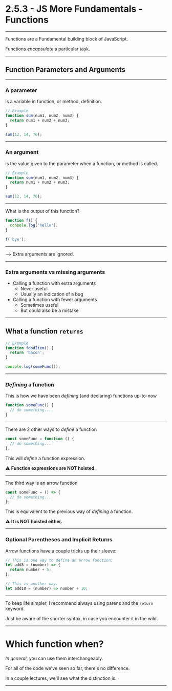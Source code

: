 # 2.5.3 - JS More Fundamentals - Functions

---

Functions are a Fundamental building block of JavaScript.

Functions _encapsulate_ a particular task.

---

## Function Parameters and Arguments

---

### A parameter

is a variable in function, or method, definition.

```js
// Example
function sum(num1, num2, num3) {
  return num1 + num2 + num3;
}

sum(12, 14, 76);
```

---

### An argument

is the value given to the parameter when a function, or method is called.

```js
// Example
function sum(num1, num2, num3) {
  return num1 + num2 + num3;
}

sum(12, 14, 76);
```

---

What is the output of this function?

```js
function f() {
  console.log('hello');
}

f('bye');
```

---

--> Extra arguments are ignored.

---

### Extra arguments vs missing arguments

- Calling a function with extra arguments
  - Never useful
  - Usually an indication of a bug
- Calling a function with fewer arguments
  - Sometimes useful
  - But could also be a mistake

---

## What a function `returns`

```js
// Example
function foodItem() {
  return 'bacon';
}

console.log(someFunc());
```

---

### _Defining_ a function

This is how we have been _defining_ (and declaring) functions up-to-now

```js
function someFunc() {
  // do something...
}
```

---

There are 2 other ways to _define_ a function

```js
const someFunc = function () {
  // do something...
};
```

This will _define_ a function expression.

⚠️ **Function expressions are NOT hoisted.**

---

The third way is an arrow function

```js
const someFunc = () => {
  // do something...
};
```

This is equivalent to the previous way of _defining_ a function.

⚠️ **It is NOT hoisted either.**

---

### Optional Parentheses and Implicit Returns

Arrow functions have a couple tricks up their sleeve:

```js
// This is one way to define an arrow function:
let add5 = (number) => {
  return number + 5;
};

// This is another way:
let add10 = (number) => number + 10;
```

---

To keep life simpler, I recommend always using parens and the `return` keyword.

Just be aware of the shorter syntax, in case you encounter it in the wild.

---

# Which function when?

_In general_, you can use them interchangeably.

For all of the code we've seen so far, there's no difference.

In a couple lectures, we'll see what the distinction is.

---
